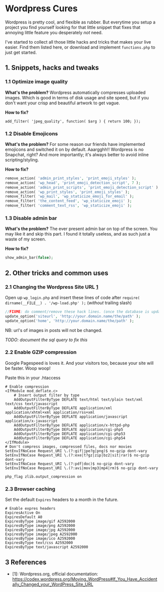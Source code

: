 # Wordpress Cures

Wordpress is pretty cool, and flexible as rubber. But everytime you setup a
project you find yourself looking for that little snippet that fixes that
annoying little feature you desperately _not_ need.

I've started to collect all those little hacks and tricks that makes your live
easier. Find them listed here, or download and implement `functions.php` to
just get started.

## 1. Snippets, hacks and tweaks

### 1.1 Optimize image quality

**What's the problem?** Wordpress automatically compresses uploaded images. Which is good in
terms of disk usage and site speed, but if you don't want your crisp and 
beautiful artwork to get vague.

**How to fix?**

```
add_filter( 'jpeg_quality', function( $arg ) { return 100; });
```

### 1.2 Disable Emojicons

**What's the problem?** For some reason our friends have implemented emojicons
and switched it on by default. Aaargghh!! Wordpress is no Snapchat, right? And
more importantly; it's always better to avoid inline scripting/styling.

**How to fix?**

```php
remove_action( 'admin_print_styles', 'print_emoji_styles' );
remove_action( 'wp_head', 'print_emoji_detection_script', 7 );
remove_action( 'admin_print_scripts', 'print_emoji_detection_script' );
remove_action( 'wp_print_styles', 'print_emoji_styles' );
remove_filter( 'wp_mail', 'wp_staticize_emoji_for_email' );
remove_filter( 'the_content_feed', 'wp_staticize_emoji' );
remove_filter( 'comment_text_rss', 'wp_staticize_emoji' );
```

### 1.3 Disable admin bar

**What's the problem?** The ever present admin bar on top of the screen. You may
like it and skip this part. I found it totally useless, and as such just a waste
of my screen.

**How to fix?**

```php
show_admin_bar(false);
```

## 2. Other tricks and common uses

### 2.1 Changing the Wordpress Site URL [1](https://codex.wordpress.org/Moving_WordPress#If_You_Have_Accidentally_Changed_your_WordPress_Site_URL)

Open up `wp_login.php` and insert these lines of code
after `require( dirname(__FILE__) . '/wp-load.php' );` (_without_ trailing 
slash)

```php
//FIXME: do comment/remove these hack lines. (once the database is updated)
update_option('siteurl', 'http://your.domain.name/the/path' );
update_option('home', 'http://your.domain.name/the/path' );
```

NB: url's of images in posts will not be changed.

_TODO: document the sql query to fix this_

### 2.2 Enable GZIP compression

Google Pagespeed is loves it. And your visitors too, because your site will be faster. Woop woop!

Paste this in your .htaccess

```
# Enable compression
<IfModule mod_deflate.c>
    # Insert output filter by type
    AddOutputFilterByType DEFLATE text/html text/plain text/xml text/css text/javascript
    AddOutputFilterByType DEFLATE application/xml application/xhtml+xml application/rss+xml
    AddOutputFilterByType DEFLATE application/javascript application/x-javascript
    AddOutputFilterByType DEFLATE application/x-httpd-php
    AddOutputFilterByType DEFLATE application/cgi-php5
    AddOutputFilterByType DEFLATE application/cgi-php53
    AddOutputFilterByType DEFLATE application/cgi-php54
</IfModule>
# Don't compress images, compressed files, docs nor movies
SetEnvIfNoCase Request_URI \.(?:gif|jpe?g|png)$ no-gzip dont-vary
SetEnvIfNoCase Request_URI \.(?:exe|t?gz|zip|bz2|sit|rar)$ no-gzip dont-vary
SetEnvIfNoCase Request_URI \.(?:pdf|doc)$ no-gzip dont-vary
SetEnvIfNoCase Request_URI \.(?:avi|mov|mp3|mp4|rm)$ no-gzip dont-vary

php_flag zlib.output_compression on
```

### 2.3 Browser caching

Set the default `Expires` headers to a month in the future.

```
# Enable expres headers
ExpiresActive On
ExpiresDefault A0
ExpiresByType image/gif A2592000
ExpiresByType image/png A2592000
ExpiresByType image/jpg A2592000
ExpiresByType image/jpeg A2592000
ExpiresByType image/ico A2592000
ExpiresByType text/css A2592000
ExpiresByType text/javascript A2592000
```

## 3 References

- [1]: Wordpress.org, official documentation: https://codex.wordpress.org/Moving_WordPress#If_You_Have_Accidentally_Changed_your_WordPress_Site_URL
